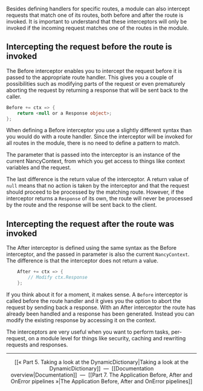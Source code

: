 Besides defining handlers for specific routes, a module can also intercept requests that match one of its routes, both before and after the route is invoked. It is important to understand that these interceptors will only be invoked if the incoming request matches one of the routes in the module.

## Intercepting the request before the route is invoked

The Before interceptor enables you to intercept the request before it is passed to the appropriate route handler. This gives you a couple of possibilities such as modifying parts of the request or even prematurely aborting the request by returning a response that will be sent back to the caller.
```c#
Before += ctx => {
    return <null or a Response object>;
};
```
When defining a Before interceptor you use a slightly different syntax than you would do with a route handler. Since the interceptor will be invoked for all routes in the module, there is no need to define a pattern to match.

The parameter that is passed into the interceptor is an instance of the current NancyContext, from which you get access to things like context variables and the request.

The last difference is the return value of the interceptor. A return value of `null` means that no action is taken by the interceptor and that the request should proceed to be processed by the matching route. However, if the interceptor returns a `Response` of its own, the route will never be processed by the route and the response will be sent back to the client.

## Intercepting the request after the route was invoked

The After interceptor is defined using the same syntax as the Before interceptor, and the passed in parameter is also the current `NancyContext`. The difference is that the interceptor does not return a value. 
```c#
    After += ctx => {
        // Modify ctx.Response
    };
```
If you think about it for a moment, it makes sense. A `Before` interceptor is called before the route handler and it gives you the option to abort the request by sending back a response. With an After interceptor the route has already been handled and a response has been generated. Instead you can modify the existing response by accessing it on the context.

The interceptors are very useful when you want to perform tasks, per-request, on a module level for things like security, caching and rewriting requests and responses.

***

<p align="center">[[« Part 5. Taking a look at the DynamicDictionary|Taking a look at the DynamicDictionary]]&nbsp;&nbsp;—&nbsp;&nbsp;[[Documentation overview|Documentation]]&nbsp;&nbsp;—&nbsp;&nbsp;[[Part 7. The Application Before, After and OnError pipelines »|The Application Before, After and OnError pipelines]]</p>